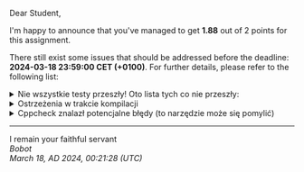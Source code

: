 Dear Student,

I'm happy to announce that you've managed to get **1.88** out of 2 points for this assignment.

There still exist some issues that should be addressed before the deadline: **2024-03-18 23:59:00 CET (+0100)**. For further details, please refer to the following list:

<details><summary>Nie wszystkie testy przeszły! Oto lista tych co nie przeszły:</summary>1.&nbsp;WindowsTester.instanceConstructionAndDestruction_expectedOpenSourceSympathizersChanges</details>
<details><summary>Ostrzeżenia w trakcie kompilacji</summary>/tmp/tmpj1xrrx4_/student/macos.cpp:7:2:&nbsp;warning:&nbsp;#warning&nbsp;"Funkcje&nbsp;sa&nbsp;do&nbsp;zaimplementowania.&nbsp;Instrukcja&nbsp;w&nbsp;pliku&nbsp;naglowkowym"&nbsp;[-Wcpp]<br>&nbsp;&nbsp;&nbsp;&nbsp;7&nbsp;|&nbsp;#warning&nbsp;"Funkcje&nbsp;sa&nbsp;do&nbsp;zaimplementowania.&nbsp;Instrukcja&nbsp;w&nbsp;pliku&nbsp;naglowkowym"&nbsp;//&nbsp;po&nbsp;zaimplementowaniu&nbsp;sugeruje&nbsp;usuniecie&nbsp;tej&nbsp;linijki&nbsp;-&nbsp;nie&nbsp;chcemy&nbsp;warningow<br>&nbsp;&nbsp;&nbsp;&nbsp;&nbsp;&nbsp;|&nbsp;&nbsp;^~~~~~~<br>/tmp/tmpj1xrrx4_/student/windows.cpp:7:2:&nbsp;warning:&nbsp;#warning&nbsp;"Funkcje&nbsp;sa&nbsp;do&nbsp;zaimplementowania.&nbsp;Instrukcja&nbsp;w&nbsp;pliku&nbsp;naglowkowym"&nbsp;[-Wcpp]<br>&nbsp;&nbsp;&nbsp;&nbsp;7&nbsp;|&nbsp;#warning&nbsp;"Funkcje&nbsp;sa&nbsp;do&nbsp;zaimplementowania.&nbsp;Instrukcja&nbsp;w&nbsp;pliku&nbsp;naglowkowym"&nbsp;//&nbsp;po&nbsp;zaimplementowaniu&nbsp;sugeruje&nbsp;usuniecie&nbsp;tej&nbsp;linijki&nbsp;-&nbsp;nie&nbsp;chcemy&nbsp;warningow<br>&nbsp;&nbsp;&nbsp;&nbsp;&nbsp;&nbsp;|&nbsp;&nbsp;^~~~~~~<br>/tmp/tmpj1xrrx4_/student/linux.cpp:7:2:&nbsp;warning:&nbsp;#warning&nbsp;"Funkcje&nbsp;sa&nbsp;do&nbsp;zaimplementowania.&nbsp;Instrukcja&nbsp;w&nbsp;pliku&nbsp;naglowkowym"&nbsp;[-Wcpp]<br>&nbsp;&nbsp;&nbsp;&nbsp;7&nbsp;|&nbsp;#warning&nbsp;"Funkcje&nbsp;sa&nbsp;do&nbsp;zaimplementowania.&nbsp;Instrukcja&nbsp;w&nbsp;pliku&nbsp;naglowkowym"&nbsp;//&nbsp;po&nbsp;zaimplementowaniu&nbsp;sugeruje&nbsp;usuniecie&nbsp;tej&nbsp;linijki&nbsp;-&nbsp;nie&nbsp;chcemy&nbsp;warningow<br>&nbsp;&nbsp;&nbsp;&nbsp;&nbsp;&nbsp;|&nbsp;&nbsp;^~~~~~~<br></details>
<details><summary>Cppcheck znalazł potencjalne błędy (to narzędzie może się pomylić)</summary>/tmp/tmpj1xrrx4_/student/linux.h:66:5:&nbsp;warning:&nbsp;Class&nbsp;'Linux'&nbsp;has&nbsp;a&nbsp;constructor&nbsp;with&nbsp;1&nbsp;argument&nbsp;that&nbsp;is&nbsp;not&nbsp;explicit.&nbsp;[noExplicitConstructor]<br>&nbsp;&nbsp;&nbsp;&nbsp;Linux(std::string&nbsp;distr);<br>&nbsp;&nbsp;&nbsp;&nbsp;^<br>/tmp/tmpj1xrrx4_/student/linux.cpp:19:21:&nbsp;warning:&nbsp;Function&nbsp;parameter&nbsp;'distr'&nbsp;should&nbsp;be&nbsp;passed&nbsp;by&nbsp;const&nbsp;reference.&nbsp;[passedByValue]<br>Linux::Linux(string&nbsp;distr)&nbsp;:&nbsp;distribution_(distr)&nbsp;{<br>&nbsp;&nbsp;&nbsp;&nbsp;&nbsp;&nbsp;&nbsp;&nbsp;&nbsp;&nbsp;&nbsp;&nbsp;&nbsp;&nbsp;&nbsp;&nbsp;&nbsp;&nbsp;&nbsp;&nbsp;^<br>/tmp/tmpj1xrrx4_/student/windows.h:61:5:&nbsp;warning:&nbsp;Class&nbsp;'Windows'&nbsp;has&nbsp;a&nbsp;constructor&nbsp;with&nbsp;1&nbsp;argument&nbsp;that&nbsp;is&nbsp;not&nbsp;explicit.&nbsp;[noExplicitConstructor]<br>&nbsp;&nbsp;&nbsp;&nbsp;Windows(std::string&nbsp;version);<br>&nbsp;&nbsp;&nbsp;&nbsp;^<br>/tmp/tmpj1xrrx4_/student/windows.cpp:19:25:&nbsp;warning:&nbsp;Function&nbsp;parameter&nbsp;'ver'&nbsp;should&nbsp;be&nbsp;passed&nbsp;by&nbsp;const&nbsp;reference.&nbsp;[passedByValue]<br>Windows::Windows(string&nbsp;ver)&nbsp;:&nbsp;version_(ver)&nbsp;{<br>&nbsp;&nbsp;&nbsp;&nbsp;&nbsp;&nbsp;&nbsp;&nbsp;&nbsp;&nbsp;&nbsp;&nbsp;&nbsp;&nbsp;&nbsp;&nbsp;&nbsp;&nbsp;&nbsp;&nbsp;&nbsp;&nbsp;&nbsp;&nbsp;^<br>/tmp/tmpj1xrrx4_/student/linux.cpp:31:0:&nbsp;warning:&nbsp;The&nbsp;function&nbsp;'distribution'&nbsp;is&nbsp;never&nbsp;used.&nbsp;[unusedFunction]<br>string&nbsp;Linux::distribution()&nbsp;const&nbsp;{<br>^<br>/tmp/tmpj1xrrx4_/student/linux.cpp:36:0:&nbsp;warning:&nbsp;The&nbsp;function&nbsp;'open_source_sympathizers'&nbsp;is&nbsp;never&nbsp;used.&nbsp;[unusedFunction]<br>size_t&nbsp;Linux::open_source_sympathizers()&nbsp;{<br>^<br>/tmp/tmpj1xrrx4_/student/linux.cpp:41:0:&nbsp;warning:&nbsp;The&nbsp;function&nbsp;'add_user'&nbsp;is&nbsp;never&nbsp;used.&nbsp;[unusedFunction]<br>size_t&nbsp;Linux::add_user(string&nbsp;user_name,&nbsp;string&nbsp;password){<br>^<br>/tmp/tmpj1xrrx4_/student/linux.cpp:47:0:&nbsp;warning:&nbsp;The&nbsp;function&nbsp;'users_getter'&nbsp;is&nbsp;never&nbsp;used.&nbsp;[unusedFunction]<br>vector&lt;User&gt;&nbsp;Linux::users_getter()&nbsp;{<br>^<br>/tmp/tmpj1xrrx4_/student/linux.cpp:52:0:&nbsp;warning:&nbsp;The&nbsp;function&nbsp;'user'&nbsp;is&nbsp;never&nbsp;used.&nbsp;[unusedFunction]<br>User&nbsp;Linux::user(int&nbsp;user_id)&nbsp;const{<br>^<br>/tmp/tmpj1xrrx4_/student/linux.cpp:57:0:&nbsp;warning:&nbsp;The&nbsp;function&nbsp;'user_home_directory'&nbsp;is&nbsp;never&nbsp;used.&nbsp;[unusedFunction]<br>string&nbsp;Linux::user_home_directory(int&nbsp;user_id)&nbsp;const{<br>^<br>/tmp/tmpj1xrrx4_/student/linux.cpp:63:0:&nbsp;warning:&nbsp;The&nbsp;function&nbsp;'graphic_environment'&nbsp;is&nbsp;never&nbsp;used.&nbsp;[unusedFunction]<br>optional&lt;std::string&gt;&nbsp;Linux::graphic_environment()&nbsp;const&nbsp;{<br>^<br>/tmp/tmpj1xrrx4_/student/windows.cpp:31:0:&nbsp;warning:&nbsp;The&nbsp;function&nbsp;'version'&nbsp;is&nbsp;never&nbsp;used.&nbsp;[unusedFunction]<br>string&nbsp;Windows::version()&nbsp;const&nbsp;{<br>^<br>/tmp/tmpj1xrrx4_/student/windows.cpp:36:0:&nbsp;warning:&nbsp;The&nbsp;function&nbsp;'activated_systems'&nbsp;is&nbsp;never&nbsp;used.&nbsp;[unusedFunction]<br>size_t&nbsp;Windows::activated_systems()&nbsp;{<br>^<br></details>

-----------
I remain your faithful servant\
_Bobot_\
_March 18, AD 2024, 00:21:28 (UTC)_